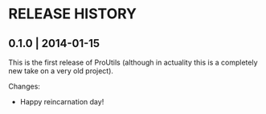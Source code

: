 # RELEASE HISTORY

## 0.1.0 | 2014-01-15

This is the first release of ProUtils (although in actuality this 
is a completely new take on a very old project).

Changes:

* Happy reincarnation day!

